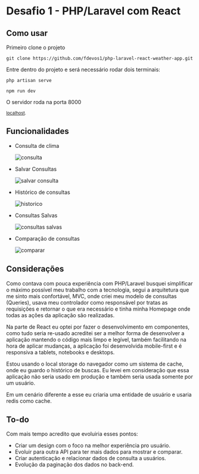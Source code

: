 # Desafio 1 - PHP/Laravel com React

## Como usar

Primeiro clone o projeto

`git clone https://github.com/fdevos1/php-laravel-react-weather-app.git`

Entre dentro do projeto e será necessário rodar dois terminais:

`php artisan serve`

`npm run dev`

O servidor roda na porta 8000

<sub>[localhost](http://localhost:8000).</sub>

## Funcionalidades

-   Consulta de clima

    ![consulta](https://github.com/fdevos1/php-laravel-react-weather-app/assets/68919511/da736354-6fdd-4607-9b00-b22e31d1a932)

-   Salvar Consultas

    ![salvar consulta](https://github.com/fdevos1/php-laravel-react-weather-app/assets/68919511/c74c54fc-9a61-4856-923f-7aea9da82703)

-   Histórico de consultas

    ![historico](https://github.com/fdevos1/php-laravel-react-weather-app/assets/68919511/034b3476-c620-42c4-af74-b1b85bb2b3c0)

-   Consultas Salvas

    ![consultas salvas](https://github.com/fdevos1/php-laravel-react-weather-app/assets/68919511/2fe1b2ac-17d8-43ce-9e9d-34dd6709d193)

-   Comparação de consultas

    ![comparar](https://github.com/fdevos1/php-laravel-react-weather-app/assets/68919511/ff887e46-6fcb-4079-b387-43a9f8e57f6e)

## Considerações

Como contava com pouca experiência com PHP/Laravel busquei simplificar o máximo possível meu trabalho com a tecnologia, segui a arquitetura que me sinto mais confortável, MVC, onde criei meu modelo de consultas (Queries), usava meu controlador como responsável por tratas as requisições e retornar o que era necessário e tinha minha Homepage onde todas as ações da aplicação são realizadas.

Na parte de React eu optei por fazer o desenvolvimento em componentes, como tudo seria re-usado acreditei ser a melhor forma de desenvolver a aplicação mantendo o código mais limpo e legível, também facilitando na hora de aplicar mudanças, a aplicação foi desenvolvida mobile-first e é responsiva a tablets, notebooks e desktops.

Estou usando o local storage do navegador como um sistema de cache, onde eu guardo o histórico de buscas. Eu levei em consideração que essa aplicação não seria usado em produção e também seria usada somente por um usuário.

Em um cenário diferente a esse eu criaria uma entidade de usuário e usaria redis como cache.

## To-do

Com mais tempo acredito que evoluiria esses pontos:

-   Criar um design com o foco na melhor experiência pro usuário.
-   Evoluir para outra API para ter mais dados para mostrar e comparar.
-   Criar autenticação e relacionar dados de consulta a usuários.
-   Evolução da paginação dos dados no back-end.
